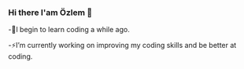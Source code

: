 ### Hi there I'am Özlem 👋
-🌱I begin to learn coding a while ago.

-⚡I’m currently working on improving my coding skills and be better at coding.

<!--
**ozlemxates/ozlemxates** is a ✨ _special_ ✨ repository because its `README.md` (this file) appears on your GitHub profile.


